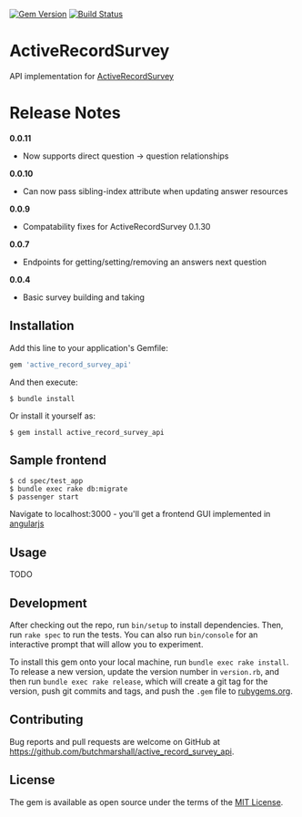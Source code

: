 [![Gem Version](https://badge.fury.io/rb/active_record_survey_api.svg)](http://badge.fury.io/rb/active_record_survey_api)
[![Build Status](https://travis-ci.org/butchmarshall/active_record_survey_api.svg?branch=master)](https://travis-ci.org/butchmarshall/active_record_survey_api)

# ActiveRecordSurvey

API implementation for [ActiveRecordSurvey](https://github.com/butchmarshall/active_record_survey)

Release Notes
============

**0.0.11**
 - Now supports direct question -> question relationships

**0.0.10**
 - Can now pass sibling-index attribute when updating answer resources

**0.0.9**
 - Compatability fixes for ActiveRecordSurvey 0.1.30

**0.0.7**
 - Endpoints for getting/setting/removing an answers next question

**0.0.4**
 - Basic survey building and taking

## Installation

Add this line to your application's Gemfile:

```ruby
gem 'active_record_survey_api'
```

And then execute:

    $ bundle install

Or install it yourself as:

    $ gem install active_record_survey_api

## Sample frontend

    $ cd spec/test_app
    $ bundle exec rake db:migrate
    $ passenger start

Navigate to localhost:3000 - you'll get a frontend GUI implemented in [angularjs](https://github.com/angular/angular.js)

## Usage

TODO

## Development

After checking out the repo, run `bin/setup` to install dependencies. Then, run `rake spec` to run the tests. You can also run `bin/console` for an interactive prompt that will allow you to experiment.

To install this gem onto your local machine, run `bundle exec rake install`. To release a new version, update the version number in `version.rb`, and then run `bundle exec rake release`, which will create a git tag for the version, push git commits and tags, and push the `.gem` file to [rubygems.org](https://rubygems.org).

## Contributing

Bug reports and pull requests are welcome on GitHub at https://github.com/butchmarshall/active_record_survey_api.

## License

The gem is available as open source under the terms of the [MIT License](http://opensource.org/licenses/MIT).

